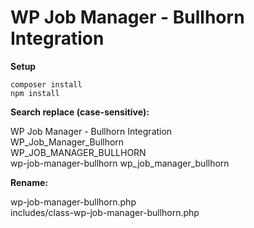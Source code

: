 # WP Job Manager - Bullhorn Integration

**Setup**

`composer install`  
`npm install`

**Search replace (case-sensitive):**

WP Job Manager - Bullhorn Integration  
WP_Job_Manager_Bullhorn  
WP_JOB_MANAGER_BULLHORN  
wp-job-manager-bullhorn
wp_job_manager_bullhorn

**Rename:**

wp-job-manager-bullhorn.php  
includes/class-wp-job-manager-bullhorn.php

